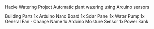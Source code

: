 Hacke Watering Project
    Automatic plant watering using Arduino sensors

Building Parts
1x Arduino Nano Board
1x Solar Panel
1x Water Pump
1x General Fan - Change Name
1x Arduino Moisture Sensor
1x Power Bank

